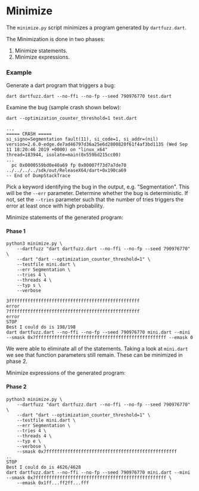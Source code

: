 Minimize
========

The `minimize.py` script minimizes a program generated by `dartfuzz.dart`.

The Minimization is done in two phases:

1. Minimize statements.
2. Minimize expressions.


### Example

Generate a dart program that triggers a bug:

```
dart dartfuzz.dart --no-ffi --no-fp --seed 790976770 test.dart
```

Examine the bug (sample crash shown below):

```
dart --optimization_counter_threshold=1 test.dart

...
===== CRASH =====
si_signo=Segmentation fault(11), si_code=1, si_addr=(nil)
version=2.6.0-edge.de7ad46797d36a25e6d2800820f61f4af3bd1135 (Wed Sep 11 18:20:46 2019 +0000) on "linux_x64"
thread=183944, isolate=main(0x559bd215cc00)
...
  pc 0x0000559bd0e40a69 fp 0x00007f73d7a7de70 ../../../../sdk/out/ReleaseX64/dart+0x190ca69
-- End of DumpStackTrace
```

Pick a keyword identifying the bug in the output, e.g. "Segmentation".
This will be the `--err` parameter.
Determine whether the bug is deterministic.
If not, set the `--tries` parameter such that the number of tries triggers
the error at least once with high probability.


Minimize statements of the generated program:

#### Phase 1
```
python3 minimize.py \
    --dartfuzz "dart dartfuzz.dart --no-ffi --no-fp --seed 790976770" \
    --dart "dart --optimization_counter_threshold=1" \
    --testfile mini.dart \
    --err Segmentation \
    --tries 4 \
    --threads 4 \
    --typ s \
    --verbose

3fffffffffffffffffffffffffffffffffffffffffffffffff
error
7fffffffffffffffffffffffffffffffffffffffffffffffff
error
STOP
Best I could do is 198/198
dart dartfuzz.dart --no-ffi --no-fp --seed 790976770 mini.dart --mini --smask 0x7fffffffffffffffffffffffffffffffffffffffffffffffff --emask 0
```

We were able to eliminate all of the statements.
Taking a look at `mini.dart` we see that function parameters still remain.
These can be minimized in phase 2.

Minimize expressions of the generated program:

#### Phase 2
```
python3 minimize.py \
    --dartfuzz "dart dartfuzz.dart --no-ffi --no-fp --seed 790976770" \
    --dart "dart --optimization_counter_threshold=1" \
    --testfile mini.dart \
    --err Segmentation \
    --tries 4 \
    --threads 4 \
    --typ e \
    --verbose \
    --smask 0x7fffffffffffffffffffffffffffffffffffffffffffffffff
..
STOP
Best I could do is 4626/4628
dart dartfuzz.dart --no-ffi --no-fp --seed 790976770 mini.dart --mini --smask 0x7fffffffffffffffffffffffffffffffffffffffffffffffff \
    --emask 0x1ff...ff2ff...fff
```
